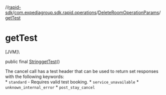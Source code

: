 //[rapid-sdk](../../../index.md)/[com.expediagroup.sdk.rapid.operations](../index.md)/[DeleteRoomOperationParams](index.md)/[getTest](get-test.md)

# getTest

[JVM]\

public final [String](https://docs.oracle.com/javase/8/docs/api/java/lang/String.html)[getTest](get-test.md)()

The cancel call has a test header that can be used to return set responses with the following keywords:<br> * `standard` - Requires valid test booking. * `service_unavailable` * `unknown_internal_error` * `post_stay_cancel`
